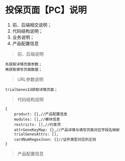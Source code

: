 # 投保页面【PC】说明 #
1. 前、后端相交说明；
2. 代码结构说明；
3. 业务说明；
4. 产品配置信息
> 前、后端说明

	先获取详情页面参数；
	再获取填写页面数据；
> URL参数说明

	trialGenesId获取详情页面；
	

> 代码结构说明

	{
		product: {},//产品配置信息
		modules: [],//模块信息
		restricts: [],//约束项
		attrGeneKeyMap: {},//产品详情与填写页面对应字段名映射
		trialGenesAttrs: [],
		cardNumRegexJson: {}//证件类型对应的正则
	}
> 产品配置信息

	